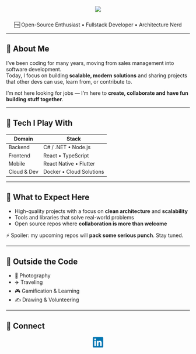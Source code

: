 <h1 align="center">
  <img src="https://readme-typing-svg.herokuapp.com/?font=Inter&size=40&center=true&vCenter=true&color=2ECC71&duration=3000&lines=Hey,+I'm+Nikoden!;I+build+cool+stuff.;Let's+collaborate+on+open+source!" />
</h1>

<p align="center">
  🆓 Open-Source Enthusiast • Fullstack Developer • Architecture Nerd  
</p>

---

## 🚀 About Me
I’ve been coding for many years, moving from sales management into software development.  
Today, I focus on building **scalable, modern solutions** and sharing projects that other devs can use, learn from, or contribute to.  

I’m not here looking for jobs — I’m here to **create, collaborate and have fun building stuff together**.

---

## 🔧 Tech I Play With
| Domain      | Stack |
|-------------|------------------------------|
| Backend     | C# / .NET • Node.js |
| Frontend    | React • TypeScript |
| Mobile      | React Native • Flutter |
| Cloud & Dev | Docker • Cloud Solutions |

---

## 🎯 What to Expect Here
- High-quality projects with a focus on **clean architecture** and **scalability**  
- Tools and libraries that solve real-world problems  
- Open source repos where **collaboration is more than welcome**  

⚡ Spoiler: my upcoming repos will **pack some serious punch**. Stay tuned.  

---

## 🌱 Outside the Code
- 📸 Photography  
- ✈️ Traveling  
- 🎮 Gamification & Learning  
- ✍️ Drawing & Volunteering  

---

## 📡 Connect
<p align="center">
  <a href="https://linkedin.com/in/nicolas-denoel">
    <img src="https://github.com/devicons/devicon/blob/master/icons/linkedin/linkedin-original.svg" alt="LinkedIn" width="30" height="30" />
  </a>
</p>
